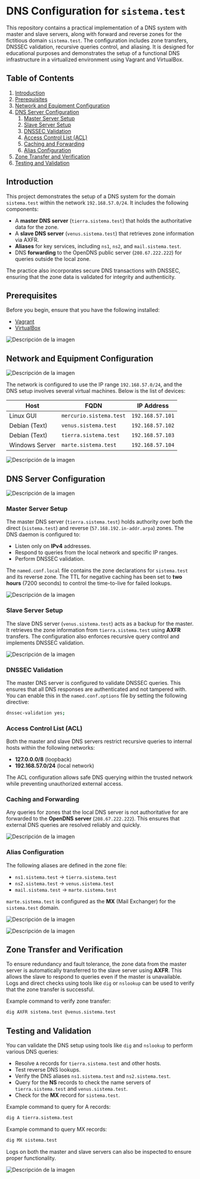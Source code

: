 # DNS Configuration for `sistema.test`

This repository contains a practical implementation of a DNS system with master and slave servers, along with forward and reverse zones for the fictitious domain `sistema.test`. The configuration includes zone transfers, DNSSEC validation, recursive queries control, and aliasing. It is designed for educational purposes and demonstrates the setup of a functional DNS infrastructure in a virtualized environment using Vagrant and VirtualBox.

## Table of Contents
1. [Introduction](#introduction)
2. [Prerequisites](#prerequisites)
3. [Network and Equipment Configuration](#network-and-equipment-configuration)
4. [DNS Server Configuration](#dns-server-configuration)
    1. [Master Server Setup](#master-server-setup)
    2. [Slave Server Setup](#slave-server-setup)
    3. [DNSSEC Validation](#dnssec-validation)
    4. [Access Control List (ACL)](#access-control-list-acl)
    5. [Caching and Forwarding](#caching-and-forwarding)
    6. [Alias Configuration](#alias-configuration)
5. [Zone Transfer and Verification](#zone-transfer-and-verification)
6. [Testing and Validation](#testing-and-validation)

## Introduction

This project demonstrates the setup of a DNS system for the domain `sistema.test` within the network `192.168.57.0/24`. It includes the following components:
- A **master DNS server** (`tierra.sistema.test`) that holds the authoritative data for the zone.
- A **slave DNS server** (`venus.sistema.test`) that retrieves zone information via AXFR.
- **Aliases** for key services, including `ns1`, `ns2`, and `mail.sistema.test`.
- DNS **forwarding** to the OpenDNS public server (`208.67.222.222`) for queries outside the local zone.

The practice also incorporates secure DNS transactions with DNSSEC, ensuring that the zone data is validated for integrity and authenticity.

## Prerequisites

Before you begin, ensure that you have the following installed:
- [Vagrant](https://www.vagrantup.com/)
- [VirtualBox](https://www.virtualbox.org/)

![Descripción de la imagen](file/images/1.png)

## Network and Equipment Configuration
![Descripción de la imagen](file/images/2.png)

The network is configured to use the IP range `192.168.57.0/24`, and the DNS setup involves several virtual machines. Below is the list of devices:


| **Host**       | **FQDN**                 | **IP Address**      |
|----------------|--------------------------|---------------------|
| Linux GUI      | `mercurio.sistema.test`   | `192.168.57.101`    |
| Debian (Text)  | `venus.sistema.test`      | `192.168.57.102`    |
| Debian (Text)  | `tierra.sistema.test`     | `192.168.57.103`    |
| Windows Server | `marte.sistema.test`      | `192.168.57.104`    |

![Descripción de la imagen](file/images/8.png)


## DNS Server Configuration

![Descripción de la imagen](file/images/3.png)
### Master Server Setup

The master DNS server (`tierra.sistema.test`) holds authority over both the direct (`sistema.test`) and reverse (`57.168.192.in-addr.arpa`) zones. The DNS daemon is configured to:
- Listen only on **IPv4** addresses.
- Respond to queries from the local network and specific IP ranges.
- Perform DNSSEC validation.

The `named.conf.local` file contains the zone declarations for `sistema.test` and its reverse zone. The TTL for negative caching has been set to **two hours** (7200 seconds) to control the time-to-live for failed lookups.

![Descripción de la imagen](file/images/7_1.png)

### Slave Server Setup

The slave DNS server (`venus.sistema.test`) acts as a backup for the master. It retrieves the zone information from `tierra.sistema.test` using **AXFR** transfers. The configuration also enforces recursive query control and implements DNSSEC validation.

![Descripción de la imagen](file/images/7_2.png)


### DNSSEC Validation

The master DNS server is configured to validate DNSSEC queries. This ensures that all DNS responses are authenticated and not tampered with. You can enable this in the `named.conf.options` file by setting the following directive:

```bash
dnssec-validation yes;
```

### Access Control List (ACL)

Both the master and slave DNS servers restrict recursive queries to internal hosts within the following networks:
- **127.0.0.0/8** (loopback)
- **192.168.57.0/24** (local network)

The ACL configuration allows safe DNS querying within the trusted network while preventing unauthorized external access.

### Caching and Forwarding

Any queries for zones that the local DNS server is not authoritative for are forwarded to the **OpenDNS server** (`208.67.222.222`). This ensures that external DNS queries are resolved reliably and quickly.

![Descripción de la imagen](file/images/4.png)


### Alias Configuration

The following aliases are defined in the zone file:
- `ns1.sistema.test` → `tierra.sistema.test`
- `ns2.sistema.test` → `venus.sistema.test`
- `mail.sistema.test` → `marte.sistema.test`

`marte.sistema.test` is configured as the **MX** (Mail Exchanger) for the `sistema.test` domain.

![Descripción de la imagen](file/images/5.png)

![Descripción de la imagen](file/images/6.png)

## Zone Transfer and Verification

To ensure redundancy and fault tolerance, the zone data from the master server is automatically transferred to the slave server using **AXFR**. This allows the slave to respond to queries even if the master is unavailable. Logs and direct checks using tools like `dig` or `nslookup` can be used to verify that the zone transfer is successful.

Example command to verify zone transfer:

```bash
dig AXFR sistema.test @venus.sistema.test
```

## Testing and Validation

You can validate the DNS setup using tools like `dig` and `nslookup` to perform various DNS queries:

- Resolve `A` records for `tierra.sistema.test` and other hosts.
- Test reverse DNS lookups.
- Verify the DNS aliases `ns1.sistema.test` and `ns2.sistema.test`.
- Query for the **NS** records to check the name servers of `tierra.sistema.test` and `venus.sistema.test`.
- Check for the **MX** record for `sistema.test`.

Example command to query for A records:

```bash
dig A tierra.sistema.test
```

Example command to query MX records:

```bash
dig MX sistema.test
```

Logs on both the master and slave servers can also be inspected to ensure proper functionality.

![Descripción de la imagen](file/images/8.png)
